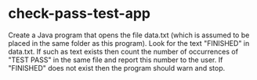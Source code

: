 # check-pass-test-app

Create a Java program that opens the file data.txt (which is assumed to be placed in the same folder as this program). Look for the text "FINISHED" in data.txt. If such as text exists then count the number of occurrences of "TEST PASS" in the same file and report this number to the user. If "FINISHED" does not exist then the program should warn and stop.